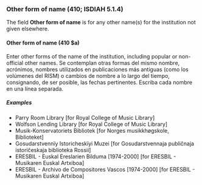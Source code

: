 ### Other form of name (410; ISDIAH 5.1.4)

The field **Other form of name** is for any other name(s) for the institution not given elsewhere.

#### Other form of name (410 $a)

Enter other forms of the name of the institution, including popular or non-official other names. Se contemplan otras formas del mismo nombre, acrónimos, nombres utilizados en publicaciones más antiguas (como los volúmenes del RISM) o cambios de nombre a lo largo del tiempo, consignando, de ser posible, las fechas pertinentes. Escriba cada nombre en una línea separada.

##### Examples

- Parry Room Library [for Royal College of Music Library]
- Wolfson Lending Library [for Royal College of Music Library]
- Musik-Konservatoriets Bibliotek [for Norges musikkhøgskole, Biblioteket]
- Gosudarstvennïy Istoricheskïyi Muzei [for Gosudarstvennaja publičnaja istoričeskaja biblioteka Rossii]
- ERESBIL - Euskal Ereslarien Bilduma \[1974-2000\] \[for ERESBIL - Musikaren Euskal Artxiboa\]
- ERESBIL - Archivo de Compositores Vascos \[1974-2000\] \[for ERESBIL - Musikaren Euskal Artxiboa\]
